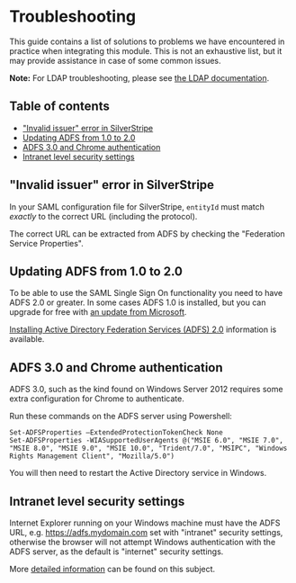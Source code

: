 # Troubleshooting

This guide contains a list of solutions to problems we have encountered in practice when integrating this module. This is not an exhaustive list, but it may provide assistance in case of some common issues.

**Note:** For LDAP troubleshooting, please see [the LDAP documentation](https://github.com/silverstripe/silverstripe-ldap/blob/master/docs/en/troubleshooting.md).

## Table of contents

<!-- START doctoc generated TOC please keep comment here to allow auto update -->
<!-- DON'T EDIT THIS SECTION, INSTEAD RE-RUN doctoc TO UPDATE -->


- ["Invalid issuer" error in SilverStripe](#invalid-issuer-error-in-silverstripe)
- [Updating ADFS from 1.0 to 2.0](#updating-adfs-from-10-to-20)
- [ADFS 3.0 and Chrome authentication](#adfs-30-and-chrome-authentication)
- [Intranet level security settings](#intranet-level-security-settings)

<!-- END doctoc generated TOC please keep comment here to allow auto update -->

## "Invalid issuer" error in SilverStripe

In your SAML configuration file for SilverStripe, `entityId` must match *exactly* to the correct URL (including the protocol).

The correct URL can be extracted from ADFS by checking the "Federation Service Properties".

## Updating ADFS from 1.0 to 2.0

To be able to use the SAML Single Sign On functionality you need to have ADFS 2.0 or greater.
In some cases ADFS 1.0 is installed, but you can upgrade for free with [an update from Microsoft](http://www.microsoft.com/en-us/download/details.aspx?id=10909).

[Installing Active Directory Federation Services (ADFS) 2.0](http://pipe2text.com/?page_id=285) information is available.

## ADFS 3.0 and Chrome authentication

ADFS 3.0, such as the kind found on Windows Server 2012 requires some extra configuration for Chrome to authenticate.

Run these commands on the ADFS server using Powershell:

	Set-ADFSProperties –ExtendedProtectionTokenCheck None
	Set-ADFSProperties -WIASupportedUserAgents @("MSIE 6.0", "MSIE 7.0", "MSIE 8.0", "MSIE 9.0", "MSIE 10.0", "Trident/7.0", "MSIPC", "Windows Rights Management Client", "Mozilla/5.0")

You will then need to restart the Active Directory service in Windows.

## Intranet level security settings

Internet Explorer running on your Windows machine must have the ADFS URL, e.g. https://adfs.mydomain.com set with "intranet" security settings, otherwise the browser will not attempt Windows authentication with the ADFS server, as the default is "internet" security settings.

More [detailed information](https://sysadminspot.com/windows/google-chrome-and-ntlm-auto-logon-using-windows-authentication/) can be found on this subject.
